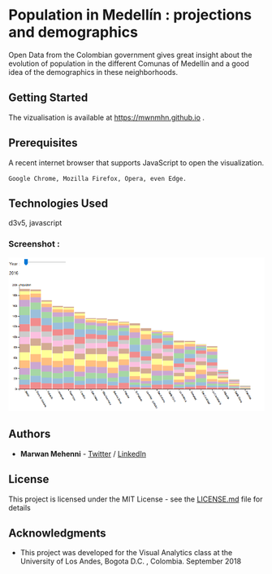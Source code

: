 # Population in Medellín : projections and demographics

Open Data from the Colombian government gives great insight about the evolution of population in the different Comunas of Medellín and a good idea of the demographics in these neighborhoods.

## Getting Started

The vizualisation is available at https://mwnmhn.github.io .

## Prerequisites

A recent internet browser that supports JavaScript to open the visualization.

```
Google Chrome, Mozilla Firefox, Opera, even Edge.
```

## Technologies Used

d3v5, javascript

### Screenshot :
![alt text](https://github.com/mwnmhn/mwnmhn.github.io/blob/master/index.png)

## Authors

* **Marwan Mehenni** - [Twitter](https://twitter.com/MarwanMhn) / [LinkedIn](https://www.linkedin.com/in/marwan-mehenni-230155153/)

## License

This project is licensed under the MIT License - see the [LICENSE.md](LICENSE.md) file for details

## Acknowledgments

* This project was developed for the Visual Analytics class at the University of Los Andes, Bogota D.C. , Colombia. September 2018
